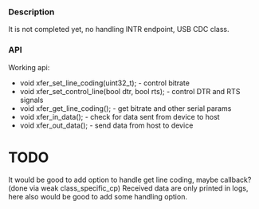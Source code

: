 ### Description
It is not completed yet, no handling INTR endpoint, USB CDC class.

### API
Working api:
- void xfer_set_line_coding(uint32_t); - control bitrate
- void xfer_set_control_line(bool dtr, bool rts); - control DTR and RTS signals
- void xfer_get_line_coding(); - get bitrate and other serial params
- void xfer_in_data(); - check for data sent from device to host
- void xfer_out_data(); -  send data from host to device

# TODO
It would be good to add option to handle get line coding, maybe callback? (done via weak class_specific_cp)
Received data are only printed in logs, here also would be good to add some handling option.
